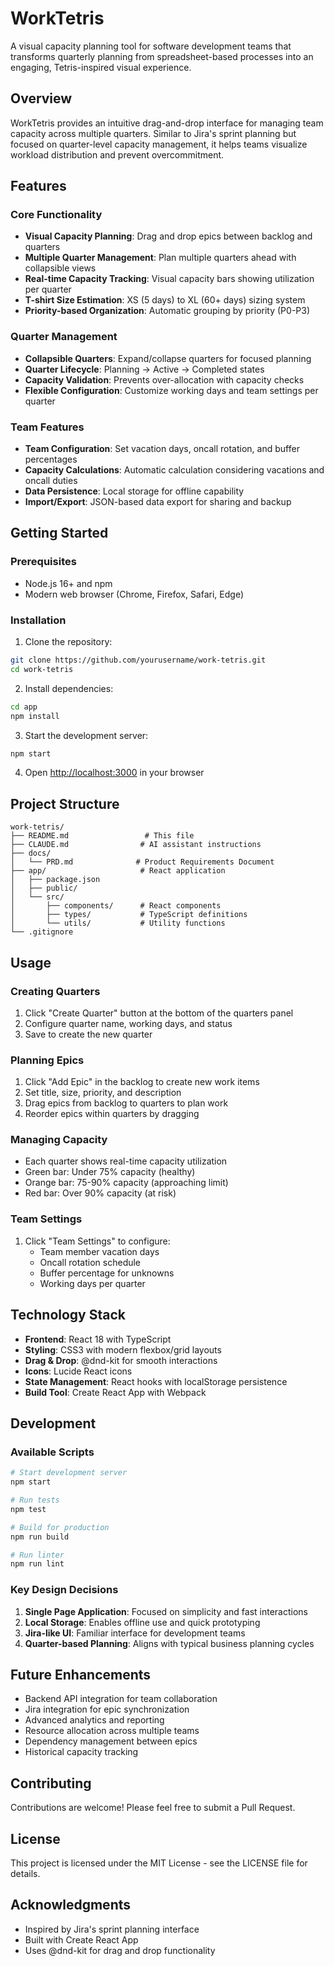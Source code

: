 # WorkTetris

A visual capacity planning tool for software development teams that transforms quarterly planning from spreadsheet-based processes into an engaging, Tetris-inspired visual experience.

## Overview

WorkTetris provides an intuitive drag-and-drop interface for managing team capacity across multiple quarters. Similar to Jira's sprint planning but focused on quarter-level capacity management, it helps teams visualize workload distribution and prevent overcommitment.

## Features

### Core Functionality
- **Visual Capacity Planning**: Drag and drop epics between backlog and quarters
- **Multiple Quarter Management**: Plan multiple quarters ahead with collapsible views
- **Real-time Capacity Tracking**: Visual capacity bars showing utilization per quarter
- **T-shirt Size Estimation**: XS (5 days) to XL (60+ days) sizing system
- **Priority-based Organization**: Automatic grouping by priority (P0-P3)

### Quarter Management
- **Collapsible Quarters**: Expand/collapse quarters for focused planning
- **Quarter Lifecycle**: Planning → Active → Completed states
- **Capacity Validation**: Prevents over-allocation with capacity checks
- **Flexible Configuration**: Customize working days and team settings per quarter

### Team Features
- **Team Configuration**: Set vacation days, oncall rotation, and buffer percentages
- **Capacity Calculations**: Automatic calculation considering vacations and oncall duties
- **Data Persistence**: Local storage for offline capability
- **Import/Export**: JSON-based data export for sharing and backup

## Getting Started

### Prerequisites
- Node.js 16+ and npm
- Modern web browser (Chrome, Firefox, Safari, Edge)

### Installation

1. Clone the repository:
```bash
git clone https://github.com/yourusername/work-tetris.git
cd work-tetris
```

2. Install dependencies:
```bash
cd app
npm install
```

3. Start the development server:
```bash
npm start
```

4. Open [http://localhost:3000](http://localhost:3000) in your browser

## Project Structure

```
work-tetris/
├── README.md                 # This file
├── CLAUDE.md                # AI assistant instructions
├── docs/
│   └── PRD.md              # Product Requirements Document
├── app/                     # React application
│   ├── package.json
│   ├── public/
│   └── src/
│       ├── components/      # React components
│       ├── types/           # TypeScript definitions
│       └── utils/           # Utility functions
└── .gitignore
```

## Usage

### Creating Quarters
1. Click "Create Quarter" button at the bottom of the quarters panel
2. Configure quarter name, working days, and status
3. Save to create the new quarter

### Planning Epics
1. Click "Add Epic" in the backlog to create new work items
2. Set title, size, priority, and description
3. Drag epics from backlog to quarters to plan work
4. Reorder epics within quarters by dragging

### Managing Capacity
- Each quarter shows real-time capacity utilization
- Green bar: Under 75% capacity (healthy)
- Orange bar: 75-90% capacity (approaching limit)
- Red bar: Over 90% capacity (at risk)

### Team Settings
1. Click "Team Settings" to configure:
   - Team member vacation days
   - Oncall rotation schedule
   - Buffer percentage for unknowns
   - Working days per quarter

## Technology Stack

- **Frontend**: React 18 with TypeScript
- **Styling**: CSS3 with modern flexbox/grid layouts
- **Drag & Drop**: @dnd-kit for smooth interactions
- **Icons**: Lucide React icons
- **State Management**: React hooks with localStorage persistence
- **Build Tool**: Create React App with Webpack

## Development

### Available Scripts

```bash
# Start development server
npm start

# Run tests
npm test

# Build for production
npm run build

# Run linter
npm run lint
```

### Key Design Decisions

1. **Single Page Application**: Focused on simplicity and fast interactions
2. **Local Storage**: Enables offline use and quick prototyping
3. **Jira-like UI**: Familiar interface for development teams
4. **Quarter-based Planning**: Aligns with typical business planning cycles

## Future Enhancements

- Backend API integration for team collaboration
- Jira integration for epic synchronization
- Advanced analytics and reporting
- Resource allocation across multiple teams
- Dependency management between epics
- Historical capacity tracking

## Contributing

Contributions are welcome! Please feel free to submit a Pull Request.

## License

This project is licensed under the MIT License - see the LICENSE file for details.

## Acknowledgments

- Inspired by Jira's sprint planning interface
- Built with Create React App
- Uses @dnd-kit for drag and drop functionality